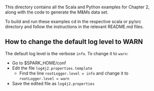 This directory contains all the Scala and Python examples for Chapter 2, along with the code to generate the M&Ms data set.

To build and run these examples cd in the respective scala or py/src directory and follow the instructions in the relevant README.md files.

## How to change the default log level to WARN

The default log level is the verbose `info`. To change it to `warn`:

- Go to $SPARK_HOME/conf
- Edit the file `log4j2.properties.template`
  - Find the line `rootLogger.level = info` and change it to `rootLogger.level = warn`
- Save the edited file as `log4j2.properties`
